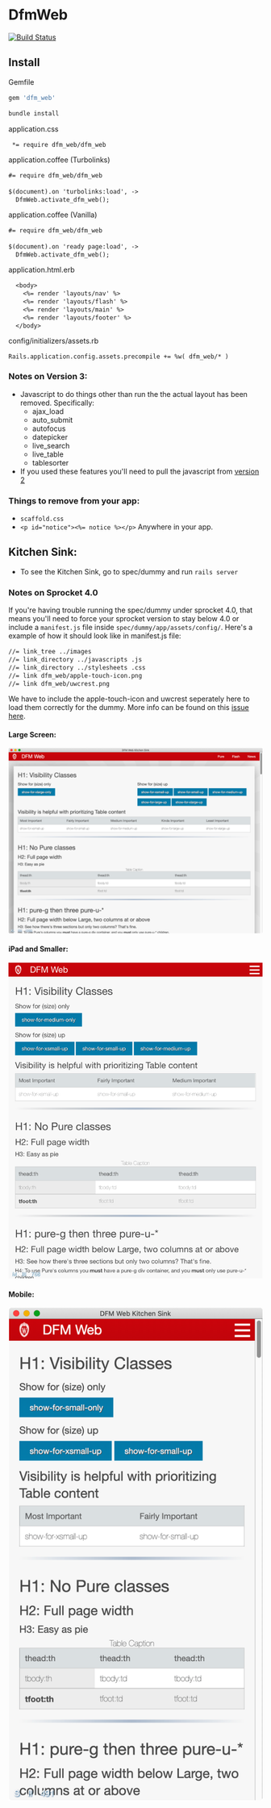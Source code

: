 # DfmWeb

[![Build Status](https://travis-ci.com/DFMCH/dfm_web.svg?token=196vxcfGdDuHh5NupQpW&branch=master)](https://travis-ci.com/DFMCH/dfm_web)


## Install

Gemfile
```ruby
gem 'dfm_web'
```

```bash
bundle install
```

application.css
```
 *= require dfm_web/dfm_web
```

application.coffee (Turbolinks)
```
#= require dfm_web/dfm_web

$(document).on 'turbolinks:load', ->
  DfmWeb.activate_dfm_web();
```

application.coffee (Vanilla)
```
#= require dfm_web/dfm_web

$(document).on 'ready page:load', ->
  DfmWeb.activate_dfm_web();
```


application.html.erb
```
  <body>
    <%= render 'layouts/nav' %>
    <%= render 'layouts/flash' %>
    <%= render 'layouts/main' %>
    <%= render 'layouts/footer' %>
  </body>
```

config/initializers/assets.rb
```
Rails.application.config.assets.precompile += %w( dfm_web/* )
```

### Notes on Version 3:
* Javascript to do things other than run the the actual layout has been removed. Specifically:
  - ajax_load
  - auto_submit
  - autofocus
  - datepicker
  - live_search
  - live_table
  - tablesorter
* If you used these features you'll need to pull the javascript from [version 2](https://github.com/DFMCH/dfm_web/blob/518833db5cbbc9aabcfd7ea60dc9960ae67d3406/app/assets/javascripts/dfm_web/dfm_web.js.coffee)

### Things to remove from your app:
* `scaffold.css`
* `<p id="notice"><%= notice %></p>` Anywhere in your app.

## Kitchen Sink:
* To see the Kitchen Sink, go to spec/dummy and run `rails server`

### Notes on Sprocket 4.0
If you're having trouble running the spec/dummy under sprocket 4.0, that means you'll need to force your sprocket version to stay below 4.0 or include a `manifest.js` file inside `spec/dummy/app/assets/config/`.  Here's a example of how it should look like in manifest.js file:
```
//= link_tree ../images
//= link_directory ../javascripts .js
//= link_directory ../stylesheets .css
//= link dfm_web/apple-touch-icon.png
//= link dfm_web/uwcrest.png
```

We have to include the apple-touch-icon and uwcrest seperately here to load them correctly for the dummy.  More info can be found on this [issue here](https://github.com/rails/sprockets-rails/issues/444).

#### Large Screen:
![README.png](README.png)

#### iPad and Smaller:
![README_IPAD.png](README_IPAD.png)

#### Mobile:
![README_MOBILE.png](README_MOBILE.png)
